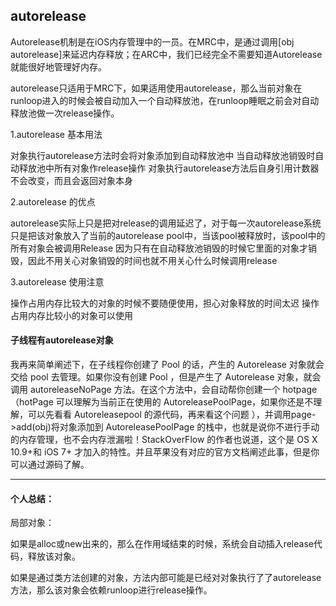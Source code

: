 ## autorelease 

Autorelease机制是在iOS内存管理中的一员。在MRC中，是通过调用[obj autorelease]来延迟内存释放；在ARC中，我们已经完全不需要知道Autorelease就能很好地管理好内存。



autorelease只适用于MRC下，如果适用使用autorelease，那么当前对象在runloop进入的时候会被自动加入一个自动释放池，在runloop睡眠之前会对自动释放池做一次release操作。


1.autorelease 基本用法

对象执行autorelease方法时会将对象添加到自动释放池中
当自动释放池销毁时自动释放池中所有对象作release操作
对象执行autorelease方法后自身引用计数器不会改变，而且会返回对象本身

 
2.autorelease 的优点

autorelease实际上只是把对release的调用延迟了，对于每一次autorelease系统只是把该对象放入了当前的autorelease pool中，当该pool被释放时，该pool中的所有对象会被调用Release
因为只有在自动释放池销毁的时候它里面的对象才销毁，因此不用关心对象销毁的时间也就不用关心什么时候调用release

3.autorelease 使用注意

操作占用内存比较大的对象的时候不要随便使用，担心对象释放的时间太迟
操作占用内存比较小的对象可以使用

#### 子线程有autorelease对象

我再来简单阐述下，在子线程你创建了 Pool 的话，产生的 Autorelease 对象就会交给 pool 去管理。如果你没有创建 Pool ，但是产生了 Autorelease 对象，就会调用 autoreleaseNoPage 方法。在这个方法中，会自动帮你创建一个 hotpage（hotPage 可以理解为当前正在使用的 AutoreleasePoolPage，如果你还是不理解，可以先看看 Autoreleasepool 的源代码，再来看这个问题 ），并调用page->add(obj)将对象添加到 AutoreleasePoolPage 的栈中，也就是说你不进行手动的内存管理，也不会内存泄漏啦！StackOverFlow 的作者也说道，这个是 OS X 10.9+和 iOS 7+ 才加入的特性。并且苹果没有对应的官方文档阐述此事，但是你可以通过源码了解。

---

#### 个人总结：

局部对象：

如果是alloc或new出来的，那么在作用域结束的时候，系统会自动插入release代码，释放该对象。

如果是通过类方法创建的对象，方法内部可能是已经对对象执行了了autorelease方法，那么该对象会依赖runloop进行release操作。
